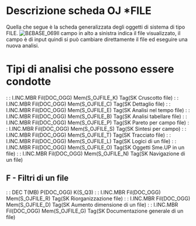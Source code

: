 # Descrizione scheda OJ \*FILE
Quella che segue è la scheda generalizzata degli oggetti di sistema di tipo FILE.
![B£BASE_069](http://doc.smeup.com/immagini/MBDOC_OGG-OG_OJ_FILE/BXBASE_069.png)Il campo in alto a sinistra indica il file visualizzato, il campo è di input quindi si può cambiare direttamente il file ed eseguire una nuova analisi.

# Tipi di analisi che possono essere condotte
 :  : I.INC.MBR Fil(DOC_OGG) Mem(S_OJFILE_K) Tag(SK Cruscotto file)
 :  : I.INC.MBR Fil(DOC_OGG) Mem(S_OJFILE_C) Tag(SK Dettaglio file)
 :  : I.INC.MBR Fil(DOC_OGG) Mem(S_OJFILE_E) Tag(SK Analisi nel tempo file)
 :  : I.INC.MBR Fil(DOC_OGG) Mem(S_OJFILE_B) Tag(SK Analisi tabellare file)
 :  : I.INC.MBR Fil(DOC_OGG) Mem(S_OJFILE_P) Tag(SK Pareto per campo file)
 :  : I.INC.MBR Fil(DOC_OGG) Mem(S_OJFILE_S) Tag(SK Sintesi per campo)
 :  : I.INC.MBR Fil(DOC_OGG) Mem(S_OJFILE_T) Tag(SK Tracciato file)
 :  : I.INC.MBR Fil(DOC_OGG) Mem(S_OJFILE_L) Tag(SK Logici di un file)
 :  : I.INC.MBR Fil(DOC_OGG) Mem(S_OJFILE_O) Tag(SK Oggetti Sme.UP in un file)
 :  : I.INC.MBR Fil(DOC_OGG) Mem(S_OJFILE_N) Tag(SK Navigazione di un file)
## F - Filtri di un file
 :  : DEC T(MB) P(DOC_OGG) K(S_Q3)
 :  : I.INC.MBR Fil(DOC_OGG) Mem(S_OJFILE_R) Tag(SK Riorganizzazione file)
 :  : I.INC.MBR Fil(DOC_OGG) Mem(S_OJFILE_D) Tag(SK Aumento dimensione di un file)
 :  : I.INC.MBR Fil(DOC_OGG) Mem(S_OJFILE_G) Tag(SK Documentazione generale di un file)
